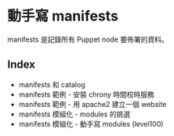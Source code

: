 # 動手寫 manifests

manifests 是記錄所有 Puppet node 要佈署的資料。

## Index

- manifests 和 catalog
- manifests 範例 - 安裝 chrony 時間校時服務
- manifests 範例 - 用 apache2 建立一個 website
- manifests 模組化 - modules 的挑選
- manifests 模組化 - 動手寫 modules (level100)